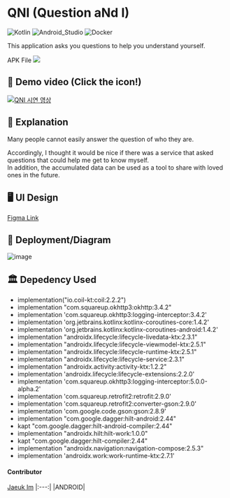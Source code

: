 # QNI (Question aNd I)


![Kotlin](https://img.shields.io/badge/Kotlin-007396?style=flat-square&logo=Kotlin&logoColor=white)
![Android_Studio](https://img.shields.io/badge/Android_Studio-FFCC33?style=flat-square&logo=Androidstudio&logoColor=white)
![Docker](https://img.shields.io/badge/Docker-4285F4?style=flat-square&logo=Docker&logoColor=white)

This application asks you questions to help you understand yourself.  

APK File
<a href="https://drive.google.com/file/d/1Kd4y8slLlLB0eHFjAT7IJGNA9xW6nxNH/view?usp=share_link"><img src="https://img.shields.io/badge/download-4285F4?style=flat-square&logo=googledrive&logoColor=white"/></a>


## 📱 Demo video (Click the icon!)

[![QNI 시연 영상](https://user-images.githubusercontent.com/43805087/213970860-1e1cf54d-6014-4a9c-a4ef-cf4d609d9ca5.png)](https://youtu.be/TeKv3b0UXr0)

## 📖 Explanation

Many people cannot easily answer the question of who they are.

Accordingly, I thought it would be nice if there was a service that asked questions that could help me get to know myself.  
In addition, the accumulated data can be used as a tool to share with loved ones in the future.

## 🖥️ UI Design
[Figma Link](https://www.figma.com/file/ZY0M8jz6apBFTpYiXe5H4s/%ED%8C%8C%EC%9D%B4%ED%94%84-%EC%BD%94%EB%94%A9-%ED%81%B4%EB%9F%BD_%EA%B3%BC%EC%A0%9C?node-id=0%3A1&t=4G5qNN3cJOKI6Jc5-1)

## 📐 Deployment/Diagram
![image](https://user-images.githubusercontent.com/43805087/213965765-3cb45361-1419-4f37-b6ae-6580a0c0b167.png)

## 🏛️ Depedency Used
- implementation("io.coil-kt:coil:2.2.2")
- implementation "com.squareup.okhttp3:okhttp:3.4.2"
- implementation 'com.squareup.okhttp3:logging-interceptor:3.4.2'
- implementation 'org.jetbrains.kotlinx:kotlinx-coroutines-core:1.4.2'
- implementation 'org.jetbrains.kotlinx:kotlinx-coroutines-android:1.4.2'
- implementation "androidx.lifecycle:lifecycle-livedata-ktx:2.3.1"
- implementation "androidx.lifecycle:lifecycle-viewmodel-ktx:2.5.1"
- implementation "androidx.lifecycle:lifecycle-runtime-ktx:2.5.1"
- implementation "androidx.lifecycle:lifecycle-service:2.3.1"
- implementation "androidx.activity:activity-ktx:1.2.2"
- implementation 'androidx.lifecycle:lifecycle-extensions:2.2.0'
- implementation 'com.squareup.okhttp3:logging-interceptor:5.0.0-alpha.2'
- implementation 'com.squareup.retrofit2:retrofit:2.9.0'
- implementation 'com.squareup.retrofit2:converter-gson:2.9.0'
- implementation 'com.google.code.gson:gson:2.8.9'
- implementation "com.google.dagger:hilt-android:2.44"
- kapt "com.google.dagger:hilt-android-compiler:2.44"
- implementation "androidx.hilt:hilt-work:1.0.0"
- kapt "com.google.dagger:hilt-compiler:2.44"
- implementation "androidx.navigation:navigation-compose:2.5.3"
- implementation 'androidx.work:work-runtime-ktx:2.7.1'
  
#### Contributor

[Jaeuk Im](https://github.com/iju1633)
|:---:|
|ANDROID|
